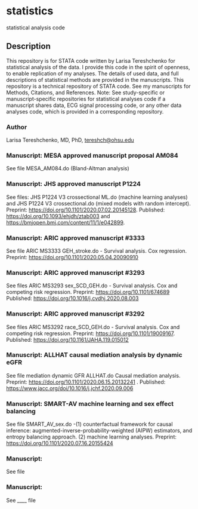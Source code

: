 # statistics
statistical analysis code

## Description
This repository is for STATA code written by Larisa Tereshchenko for statistical analysis of the data. I provide this code in the spirit of openness, to enable replication of my analyses. The details of used data, and full descriptions of statistical methods are provided in the manuscripts. 
This repository is a technical repository of STATA code. See my manuscripts for Methods, Citations, and References. 
Note: See study-specific or manuscript-specific repositories for statistical analyses code if a manuscript shares data, ECG signal processing code, or any other data analyses code, which is provided in a corresponding repository.
 
### Author
Larisa Tereshchenko, MD, PhD, <tereshch@ohsu.edu>

  
### Manuscript: MESA approved manuscript proposal AM084
See file MESA_AM084.do (Bland-Altman analysis)

### Manuscript: JHS approved manuscript P1224
See files: JHS P1224 V3 crossectional ML.do (machine learning analyses) and JHS P1224 V3 crossectional.do (mixed models with random intercept). Preprint: https://doi.org/10.1101/2020.07.02.20145128. Published: https://doi.org/10.1093/ehjdh/ztab003 and https://bmjopen.bmj.com/content/11/1/e042899. 

### Manuscript: ARIC approved manuscript #3333
See file ARIC MS3333 GEH_stroke.do -  Survival analysis. Cox regression. Preprint: https://doi.org/10.1101/2020.05.04.20090910

### Manuscript: ARIC approved manuscript #3293
See files ARIC MS3293 sex_SCD_GEH.do  - Survival analysis. Cox and competing risk regression. Preprint: https://doi.org/10.1101/674689 Published: https://doi.org/10.1016/j.cvdhj.2020.08.003

### Manuscript: ARIC approved manuscript #3292
See files ARIC MS3292 race_SCD_GEH.do - Survival analysis. Cox and competing risk regression. Preprint:  https://doi.org/10.1101/19009167. Published: https://doi.org/10.1161/JAHA.119.015012

### Manuscript: ALLHAT causal mediation analysis by dynamic eGFR  
See file mediation dynamic GFR ALLHAT.do Causal mediation analysis.  Preprint:  https://doi.org/10.1101/2020.06.15.20132241 . Published: https://www.jacc.org/doi/10.1016/j.jchf.2020.09.006 

### Manuscript: SMART-AV machine learning and sex effect balancing
See file SMART_AV_sex.do -(1) counterfactual framework for causal inference: augmented-inverse-probability-weighted (AIPW) estimators, and entropy balancing approach. (2) machine learning analyses. Preprint: https://doi.org/10.1101/2020.07.16.20155424

### Manuscript: 
See file  

### Manuscript: 
See ____ file 

